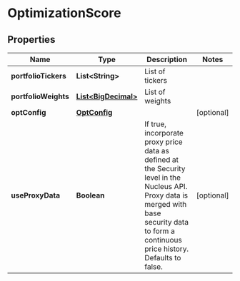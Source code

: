 
# OptimizationScore

## Properties
Name | Type | Description | Notes
------------ | ------------- | ------------- | -------------
**portfolioTickers** | **List&lt;String&gt;** | List of tickers | 
**portfolioWeights** | [**List&lt;BigDecimal&gt;**](BigDecimal.md) | List of weights | 
**optConfig** | [**OptConfig**](OptConfig.md) |  |  [optional]
**useProxyData** | **Boolean** | If true, incorporate proxy price data as defined at the Security level in the Nucleus API. Proxy data is merged with base security data to form a continuous price history. Defaults to false. |  [optional]



